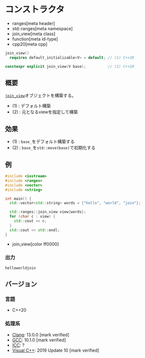 # コンストラクタ
* ranges[meta header]
* std::ranges[meta namespace]
* join_view[meta class]
* function[meta id-type]
* cpp20[meta cpp]

```cpp
join_view()
  requires default_initializable<V> = default; // (1) C++20

constexpr explicit join_view(V base);          // (2) C++20
```

## 概要

[`join_view`](../join_view.md)オブジェクトを構築する。

- (1) : デフォルト構築
- (2) : 元となるviewを指定して構築

## 効果

- (1) : `base_`をデフォルト構築する
- (2) : `base_`を`std::move(base)`で初期化する

## 例
```cpp example
#include <iostream>
#include <ranges>
#include <vector>
#include <string>

int main() {
  std::vector<std::string> words = {"hello", "world", "join"};

  std::ranges::join_view view{words};
  for (char c : view) {
    std::cout << c;
  }
  std::cout << std::endl;
}
```
* join_view[color ff0000]

### 出力
```
helloworldjoin
```

## バージョン
### 言語
- C++20

### 処理系
- [Clang](/implementation.md#clang): 13.0.0 [mark verified]
- [GCC](/implementation.md#gcc): 10.1.0 [mark verified]
- [ICC](/implementation.md#icc): ?
- [Visual C++](/implementation.md#visual_cpp): 2019 Update 10 [mark verified]
